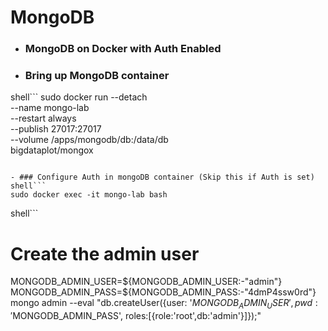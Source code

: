 # MongoDB
- ### MongoDB on Docker with Auth Enabled

- ### Bring up MongoDB container
shell```
sudo docker run --detach \
    --name mongo-lab \
    --restart always \
    --publish 27017:27017 \
    --volume /apps/mongodb/db:/data/db \
    bigdataplot/mongox
```

- ### Configure Auth in mongoDB container (Skip this if Auth is set)
shell```
sudo docker exec -it mongo-lab bash
```

shell```
# Create the admin user
MONGODB_ADMIN_USER=${MONGODB_ADMIN_USER:-"admin"}
MONGODB_ADMIN_PASS=${MONGODB_ADMIN_PASS:-"4dmP4ssw0rd"}
mongo admin --eval "db.createUser({user: '$MONGODB_ADMIN_USER', pwd: '$MONGODB_ADMIN_PASS', roles:[{role:'root',db:'admin'}]});"
```